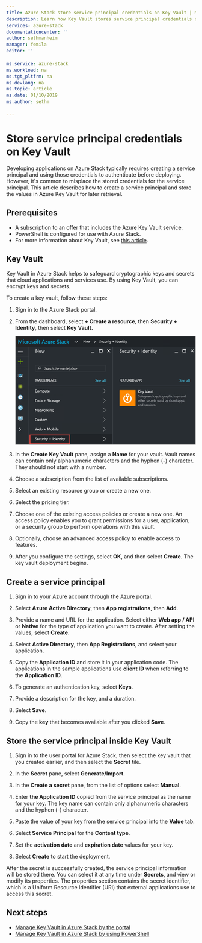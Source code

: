 ```yaml
---
title: Azure Stack store service principal credentials on Key Vault | Microsoft Docs
description: Learn how Key Vault stores service principal credentials on Azure Stack
services: azure-stack
documentationcenter: ''
author: sethmanheim
manager: femila
editor: ''

ms.service: azure-stack
ms.workload: na
ms.tgt_pltfrm: na
ms.devlang: na
ms.topic: article
ms.date: 01/10/2019
ms.author: sethm

---
```


# Store service principal credentials on Key Vault

Developing applications on Azure Stack typically requires creating a service principal and using those credentials to authenticate before deploying. However, it's common to misplace the stored credentials for the service principal. This article describes how to create a service principal and store the values in Azure Key Vault for later retrieval.

## Prerequisites

- A subscription to an offer that includes the Azure Key Vault service.
- PowerShell is configured for use with Azure Stack.
- For more information about Key Vault, see [this article](azure-stack-kv-intro.md).

## Key Vault

Key Vault in Azure Stack helps to safeguard cryptographic keys and secrets that cloud applications and services use. By using Key Vault, you can encrypt keys and secrets.

To create a key vault, follow these steps:

1. Sign in to the Azure Stack portal.

2. From the dashboard, select **+ Create a resource**, then **Security + Identity**, then select **Key Vault.**

   ![Create key vault](media/azure-stack-kv-store-credentials/create-kv.png)

3. In the **Create Key Vault** pane, assign a **Name** for your vault. Vault names can contain only alphanumeric characters and the hyphen (-) character. They should not start with a number.

4. Choose a subscription from the list of available subscriptions.

5. Select an existing resource group or create a new one.

6. Select the pricing tier.

7. Choose one of the existing access policies or create a new one. An access policy enables you to grant permissions for a user, application, or a security group to perform operations with this vault.

8. Optionally, choose an advanced access policy to enable access to features.

9. After you configure the settings, select **OK**, and then select **Create**. The key vault deployment begins.

## Create a service principal

1. Sign in to your Azure account through the Azure portal.

2. Select **Azure Active Directory**, then **App registrations**, then **Add**.

3. Provide a name and URL for the application. Select either **Web app / API** or **Native** for the type of application you want to create. After setting the values, select **Create**.

4. Select **Active Directory**, then **App Registrations**, and select your application.

5. Copy the **Application ID** and store it in your application code. The applications in the sample applications use **client ID** when referring to the **Application ID**.

6. To generate an authentication key, select **Keys**.

7. Provide a description for the key, and a duration.

8. Select **Save**.

9. Copy the **key** that becomes available after you clicked **Save**.

## Store the service principal inside Key Vault

1. Sign in to the user portal for Azure Stack, then select the key vault that you created earlier, and then select the **Secret** tile.

2. In the **Secret** pane, select **Generate/Import**.

3. In the **Create a secret** pane, from the list of options select **Manual**.

4. Enter **the Application ID** copied from the service principal as the name for your key. The key name can contain only alphanumeric characters and the hyphen (-) character.

5. Paste the value of your key from the service principal into the **Value** tab.

6. Select **Service Principal** for the **Content type**.

7. Set the **activation date** and **expiration date** values for your key.

8. Select **Create** to start the deployment.

After the secret is successfully created, the service principal information will be stored there. You can select it at any time under **Secrets**, and view or modify its properties. The properties section contains the secret identifier, which is a Uniform Resource Identifier (URI) that external applications use to access this secret.

## Next steps

- [Manage Key Vault in Azure Stack by the portal](azure-stack-kv-manage-portal.md)  
- [Manage Key Vault in Azure Stack by using PowerShell](azure-stack-kv-manage-powershell.md)